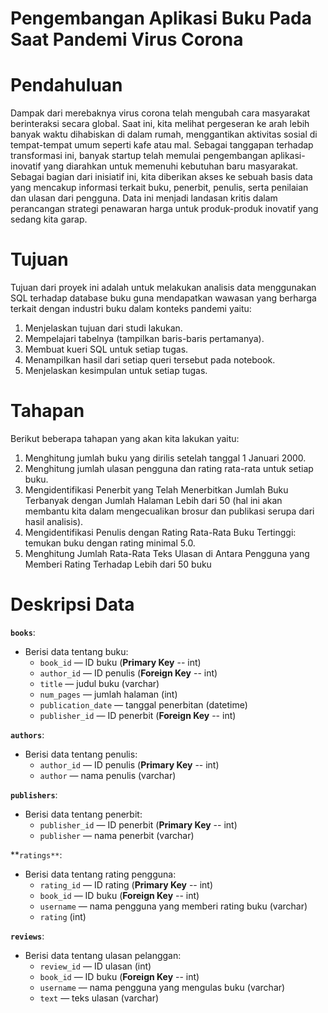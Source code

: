 # Pengembangan Aplikasi Buku Pada Saat Pandemi Virus Corona
# Pendahuluan <a id='intro'></a>

Dampak dari merebaknya virus corona telah mengubah cara masyarakat berinteraksi secara global. Saat ini, kita melihat pergeseran ke arah lebih banyak waktu dihabiskan di dalam rumah, menggantikan aktivitas sosial di tempat-tempat umum seperti kafe atau mal. Sebagai tanggapan terhadap transformasi ini, banyak startup telah memulai pengembangan aplikasi-inovatif yang diarahkan untuk memenuhi kebutuhan baru masyarakat. Sebagai bagian dari inisiatif ini, kita diberikan akses ke sebuah basis data yang mencakup informasi terkait buku, penerbit, penulis, serta penilaian dan ulasan dari pengguna. Data ini menjadi landasan kritis dalam perancangan strategi penawaran harga untuk produk-produk inovatif yang sedang kita garap.


# Tujuan <a id='GoalSet'></a>

Tujuan dari proyek ini adalah untuk melakukan analisis data menggunakan SQL terhadap database buku guna mendapatkan wawasan yang berharga terkait dengan industri buku dalam konteks pandemi yaitu:

1. Menjelaskan tujuan dari studi lakukan.󠀲󠀡󠀠󠀦󠀥󠀩󠀡󠀥󠀳
2. Mempelajari tabelnya (tampilkan baris-baris pertamanya).󠀲󠀡󠀠󠀦󠀥󠀩󠀡󠀦󠀳
3. Membuat kueri SQL untuk setiap tugas.󠀲󠀡󠀠󠀦󠀥󠀩󠀡󠀧󠀳
4. Menampilkan hasil dari setiap queri tersebut pada notebook.󠀲󠀡󠀠󠀦󠀥󠀩󠀡󠀨󠀳
5. Menjelaskan kesimpulan untuk setiap tugas.


# Tahapan <a id='Stages'></a>

Berikut beberapa tahapan yang akan kita lakukan yaitu:

1. Menghitung jumlah buku yang dirilis setelah tanggal 1 Januari 2000.󠀲󠀡󠀠󠀦󠀥󠀩󠀠󠀩󠀳
2. Menghitung jumlah ulasan pengguna dan rating rata-rata untuk setiap buku.󠀲󠀡󠀠󠀦󠀥󠀩󠀡󠀠󠀳
3. Mengidentifikasi Penerbit yang Telah Menerbitkan Jumlah Buku Terbanyak dengan Jumlah Halaman Lebih dari 50󠀡 (hal ini akan membantu kita dalam mengecualikan brosur dan publikasi serupa dari hasil analisis).󠀲󠀡󠀠󠀦󠀥󠀩󠀡󠀡󠀳
4. Mengidentifikasi Penulis dengan Rating Rata-Rata Buku Tertinggi: temukan buku dengan rating minimal 5.0.󠀲󠀡󠀠󠀦󠀥󠀩󠀡󠀢󠀳
5. Menghitung Jumlah Rata-Rata Teks Ulasan di Antara Pengguna yang Memberi Rating Terhadap Lebih dari 50 buku


# Deskripsi Data <a id='description'></a>

**`books`**:

* Berisi data tentang buku:
    * `book_id` — ID buku (**Primary Key** -- int)
    * `author_id` — ID penulis (**Foreign Key** -- int)
    * `title` — judul buku (varchar)
    * `num_pages` — jumlah halaman (int)
    * `publication_date` — tanggal penerbitan (datetime)
    * `publisher_id` — ID penerbit (**Foreign Key** -- int)
    
**`authors`**:

* Berisi data tentang penulis:
    * `author_id` — ID penulis (**Primary Key** -- int)
    * `author` — nama penulis (varchar)

**`publishers`**:

* Berisi data tentang penerbit:
    * `publisher_id` — ID penerbit (**Primary Key** -- int)
    * `publisher` — nama penerbit (varchar)

**`ratings**`:

* Berisi data tentang rating pengguna:
    * `rating_id` — ID rating (**Primary Key** -- int)
    * `book_id` — ID buku (**Foreign Key** -- int)
    * `username` — nama pengguna yang memberi rating buku (varchar)
    * `rating` (int)

**`reviews`**:

* Berisi data tentang ulasan pelanggan:
    * `review_id` — ID ulasan (int)
    * `book_id` — ID buku (**Foreign Key** -- int)
    * `username` — nama pengguna yang mengulas buku (varchar)
    * `text` — teks ulasan (varchar)
